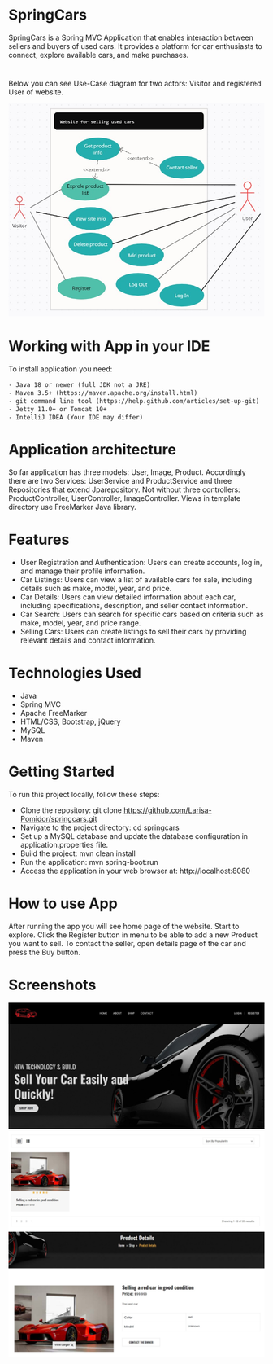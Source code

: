 # SpringCars
SpringCars is a Spring MVC Application that enables interaction between sellers and buyers of used cars. It provides a platform for car enthusiasts to connect, explore available cars, and make purchases.
#
Below you can see Use-Case diagram for two actors: Visitor and registered User of website.

![Use-Case diagram](https://github.com/Larisa-Pomidor/springcars/blob/master/src/main/resources/uml/use_case_diagram.jpg)

# Working with App in your IDE
To install application you need:

    - Java 18 or newer (full JDK not a JRE)
    - Maven 3.5+ (https://maven.apache.org/install.html)
    - git command line tool (https://help.github.com/articles/set-up-git)
    - Jetty 11.0+ or Tomcat 10+    
    - IntelliJ IDEA (Your IDE may differ)

# Application architecture
So far application has three models: User, Image, Product. 
Accordingly there are two Services: UserService and ProductService and three Repositories that extend Jparepository.
Not without three controllers: ProductController, UserController, ImageController. 
Views in template directory use FreeMarker Java library.

# Features
- User Registration and Authentication: Users can create accounts, log in, and manage their profile information.
- Car Listings: Users can view a list of available cars for sale, including details such as make, model, year, and price.
- Car Details: Users can view detailed information about each car, including specifications, description, and seller contact information.
- Car Search: Users can search for specific cars based on criteria such as make, model, year, and price range.
- Selling Cars: Users can create listings to sell their cars by providing relevant details and contact information.

# Technologies Used
- Java
- Spring MVC
- Apache FreeMarker 
- HTML/CSS, Bootstrap, jQuery
- MySQL
- Maven

# Getting Started
To run this project locally, follow these steps:

- Clone the repository: git clone https://github.com/Larisa-Pomidor/springcars.git
- Navigate to the project directory: cd springcars
- Set up a MySQL database and update the database configuration in application.properties file.
- Build the project: mvn clean install
- Run the application: mvn spring-boot:run
- Access the application in your web browser at: http://localhost:8080

# How to use App
After running the app you will see home page of the website. Start to explore. Click the Register button in menu to be able to add a new Product you want to sell.
To contact the seller, open details page of the car and press the Buy button.

# Screenshots
![spring-cars-1](https://raw.githubusercontent.com/Larisa-Pomidor/springcars/master/car-sell-1.jpg)
![spring-cars-2](https://raw.githubusercontent.com/Larisa-Pomidor/springcars/master/car-sell-2.jpg)
![spring-cars-3](https://raw.githubusercontent.com/Larisa-Pomidor/springcars/master/car-sell-3.jpg)
